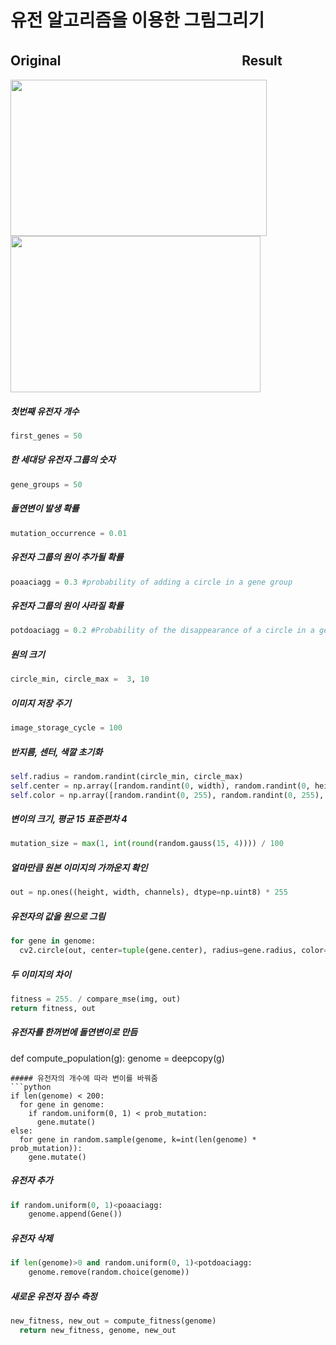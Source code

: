# 유전 알고리즘을 이용한 그림그리기

##    OriginalㅤㅤㅤㅤㅤㅤㅤㅤㅤㅤㅤㅤㅤㅤㅤResult

<div align="">
  
  <a href="https://user-images.githubusercontent.com/105797125/197423130-867e5c2c-7f70-4b47-b04c-8a3f03db75f8.png">
    <img align="center" src="https://user-images.githubusercontent.com/105797125/197423130-867e5c2c-7f70-4b47-b04c-8a3f03db75f8.png" width="410" height="250"/>
  </a>
  <a href="https://user-images.githubusercontent.com/105797125/197423119-f45163cc-4401-471e-8608-40348e04712f.gif">
    <img align="center" src="https://user-images.githubusercontent.com/105797125/197423119-f45163cc-4401-471e-8608-40348e04712f.gif" width="400" height="250"/>
  </a>
</div>



##### 첫번째 유전자 개수
```python
first_genes = 50
```
##### 한 세대당 유전자 그룹의 숫자
```python
gene_groups = 50
```
##### 돌연변이 발생 확률
```python
mutation_occurrence = 0.01
```
##### 유전자 그룹의 원이 추가될 확률
```python
poaaciagg = 0.3 #probability of adding a circle in a gene group
```
##### 유전자 그룹의 원이 사라질 확률
```python
potdoaciagg = 0.2 #Probability of the disappearance of a circle in a gene group
```
##### 원의 크기
```python
circle_min, circle_max =  3, 10
```
##### 이미지 저장 주기
```python
image_storage_cycle = 100
```
##### 반지름, 센터, 색깔 초기화
```python
self.radius = random.randint(circle_min, circle_max)
self.center = np.array([random.randint(0, width), random.randint(0, height)])
self.color = np.array([random.randint(0, 255), random.randint(0, 255), random.randint(0, 255)])
```
##### 변이의 크기, 평균 15 표준편차 4
```python
mutation_size = max(1, int(round(random.gauss(15, 4)))) / 100
```
##### 얼마만큼 원본 이미지의 가까운지 확인
```python
out = np.ones((height, width, channels), dtype=np.uint8) * 255
```
##### 유전자의 값을 원으로 그림
```python
for gene in genome:
  cv2.circle(out, center=tuple(gene.center), radius=gene.radius, color=(int(gene.color[0]), int(gene.color[1]), int(gene.color[2])), thickness=-1)
```
##### 두 이미지의 차이
```python
fitness = 255. / compare_mse(img, out)
return fitness, out
```
##### 유전자를 한꺼번에 돌연변이로 만듬
def compute_population(g):
  genome = deepcopy(g)
```  
##### 유전자의 개수에 따라 변이를 바꿔줌
```python
if len(genome) < 200:
  for gene in genome:
    if random.uniform(0, 1) < prob_mutation:
      gene.mutate()
else:
  for gene in random.sample(genome, k=int(len(genome) * prob_mutation)):
    gene.mutate()
```
##### 유전자 추가
```python
if random.uniform(0, 1)<poaaciagg:
    genome.append(Gene())
```
##### 유전자 삭제
```python
if len(genome)>0 and random.uniform(0, 1)<potdoaciagg:
    genome.remove(random.choice(genome))
```    
##### 새로운 유전자 점수 측정
```python
new_fitness, new_out = compute_fitness(genome)
  return new_fitness, genome, new_out
```    
